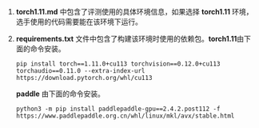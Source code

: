 1. **torch1.11.md** 中包含了评测使用的具体环境信息，如果选择 **torch1.11** 环境，选手使用的代码需要能在该环境下运行。

2. **requirements.txt** 文件中包含了构建该环境时使用的依赖包。**torch1.11**由下面的命令安装。

   ```
   pip install torch==1.11.0+cu113 torchvision==0.12.0+cu113 torchaudio==0.11.0 --extra-index-url https://download.pytorch.org/whl/cu113
   ```

   **paddle** 由下面的命令安装。
   
   ```
   python3 -m pip install paddlepaddle-gpu==2.4.2.post112 -f https://www.paddlepaddle.org.cn/whl/linux/mkl/avx/stable.html
   ```
   
   
